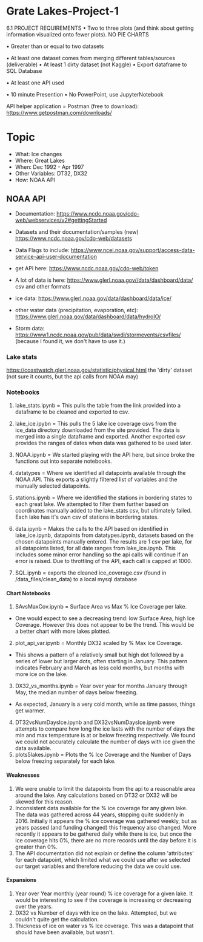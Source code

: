 # Grate Lakes-Project-1

6.1 PROJECT REQUIREMENTS
• Two to three plots (and think about getting information visualized onto fewer plots). NO PIE CHARTS
 
• Greater than or equal to two datasets
 
• At least one dataset comes from merging different tables/sources (deliverable)
• At least 1 dirty dataset (not Kaggle)
• Export dataframe to SQL Database
 
• At least one API used

• 10 minute Presention
• No PowerPoint, use JupyterNotebook

API helper application = Postman (free to download):
https://www.getpostman.com/downloads/

# Topic
* What: Ice changes
* Where: Great Lakes
* When: Dec 1992 - Apr 1997
* Other Variables: DT32, DX32
* How: NOAA API

## NOAA API 

* Documentation: https://www.ncdc.noaa.gov/cdo-web/webservices/v2#gettingStarted
* Datasets and their documentation/samples (new) https://www.ncdc.noaa.gov/cdo-web/datasets
* Data Flags to include: https://www.ncei.noaa.gov/support/access-data-service-api-user-documentation
* get API here: https://www.ncdc.noaa.gov/cdo-web/token

* A lot of data is here: https://www.glerl.noaa.gov//data/dashboard/data/
csv and other formats

* ice data: https://www.glerl.noaa.gov/data/dashboard/data/ice/

* other water data (precipitation, evaporation, etc): https://www.glerl.noaa.gov/data/dashboard/data/hydroIO/

* Storm data: https://www1.ncdc.noaa.gov/pub/data/swdi/stormevents/csvfiles/
(because I found it, we don't have to use it.)

### Lake stats
https://coastwatch.glerl.noaa.gov/statistic/physical.html
the 'dirty' dataset (not sure it counts, but the api calls from NOAA may)


### Notebooks
1. lake_stats.ipynb = This pulls the table from the link provided into a dataframe to be cleaned and exported to csv.
2. lake_ice.ipybn = This pulls the 5 lake ice coverage csvs from the ice_data directory downloaded from the site provided. The data is merged into a single dataframe and exported. Another exported csv provides the ranges of dates when data was gathered to be used later.
3. NOAA.ipynb = We started playing with the API here, but since broke the functions out into separate notebooks.
4. datatypes = Where we identified all datapoints available through the NOAA API. This exports a slightly filtered list of variables and the manually selected datapoints.
5. stations.ipynb = Where we identified the stations in bordering states to each great lake. We attempted to filter them further based on coordinates manually added to the lake_stats csv, but ultimately failed. Each lake has it's own csv of stations in bordering states.
6. data.ipynb = Makes the calls to the API based on identified in lake_ice.ipynb, datapoints from datatypes.ipynb, datasets based on the chosen datapoints manually entered. The results are 1 csv per lake, for all datapoints listed, for all date ranges from lake_ice.ipynb. This includes some minor error handling so the api calls will continue if an error is raised. Due to throttling of the API, each call is capped at 1000.

7. SQL.ipynb = exports the cleaned ice_coverage.csv (found in /data_files/clean_data) to a local mysql database

#### Chart Notebooks
1. SAvsMaxCov.ipynb = Surface Area vs Max % Ice Coverage per lake. 
* One would expect to see a decreasing trend: low Surface Area, high Ice Coverage. However this does not appear to be the trend. This would be a better chart with more lakes plotted.
2. plot_api_var.ipynb = Monthly DX32 scaled by % Max Ice Coverage. 
* This shows a pattern of a relatively small but high dot followed by a series of lower but larger dots, often starting in January. This pattern indicates February and March as less cold months, but months with more ice on the lake.
3. DX32_vs_months.ipynb = Year over year for months January through May, the median number of days below freezing.
* As expected, January is a very cold month, while as time passes, things get warmer.
4. DT32vsNumDaysIce.ipynb and DX32vsNumDaysIce.ipynb were attempts to compare how long the ice lasts with the number of days the min and max temperature is at or below freezing respectively. We found we could not accurately calculate the number of days with ice given the data available.
5. plots5lakes.ipynb = Plots the % Ice Coverage and the Number of Days below freezing separately for each lake.

#### Weaknesses
1. We were unable to limit the datapoints from the api to a reasonable area around the lake. Any calculations based on DT32 or DX32 will be skewed for this reason.
2. Inconsistent data available for the % ice coverage for any given lake. The data was gathered across 44 years, stopping quite suddenly in 2016. Initially it appears the % ice coverage was gathered weekly, but as years passed (and funding changed) this frequency also changed. More recently it appears to be gathered daily while there is ice, but once the ice coverage hits 0%, there are no more records until the day before it is greater than 0%.
3. The API documentation did not explain or define the column 'attributes' for each datapoint, which limited what we could use after we selected our target variables and therefore reducing the data we could use.

#### Expansions
1. Year over Year monthly (year round) % ice coverage for a given lake. It would be interesting to see if the coverage is increasing or decreasing over the years. 
2. DX32 vs Number of days with ice on the lake. Attempted, but we couldn't quite get the calculation.
3. Thickness of ice on water vs % Ice coverage. This was a datapoint that should have been available, but wasn't. 
